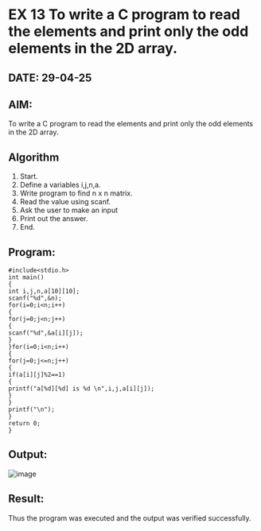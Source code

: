 # EX 13 To write a C program to read the elements and print only the odd elements in the 2D array.
## DATE: 29-04-25
## AIM:
To write a C program to read the elements and print only the odd elements in the 2D array.

## Algorithm
1. Start.
2. Define a variables i,j,n,a.
3. Write program to find n x n matrix.
4. Read the value using scanf.
5. Ask the user to make an input
6. Print out the answer.
7. End.

## Program:
```
#include<stdio.h> 
int main()
{
int i,j,n,a[10][10];
scanf("%d",&n); 
for(i=0;i<n;i++)
{
for(j=0;j<n;j++)
{
scanf("%d",&a[i][j]);
}
}for(i=0;i<n;i++)
{
for(j=0;j<=n;j++)
{
if(a[i][j]%2==1)
{
printf("a[%d][%d] is %d \n",i,j,a[i][j]);
}
}
printf("\n");
}
return 0;
}
```

## Output:
![image](https://github.com/user-attachments/assets/56b4ee82-f330-43a6-b32f-55daacc70ab5)

## Result:
Thus the program was executed and the output was verified successfully.
